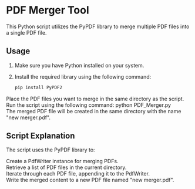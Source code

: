 # PDF Merger Tool

This Python script utilizes the PyPDF library to merge multiple PDF files into a single PDF file.

## Usage

1. Make sure you have Python installed on your system.
2. Install the required library using the following command:

   ```bash
   pip install PyPDF2

Place the PDF files you want to merge in the same directory as the script.
<br>
Run the script using the following command: python PDF_Merger.py
<br>
The merged PDF file will be created in the same directory with the name "new merger.pdf".

## Script Explanation
The script uses the PyPDF library to:

Create a PdfWriter instance for merging PDFs.
<br>
Retrieve a list of PDF files in the current directory.
<br>
Iterate through each PDF file, appending it to the PdfWriter.
<br>
Write the merged content to a new PDF file named "new merger.pdf".

   

